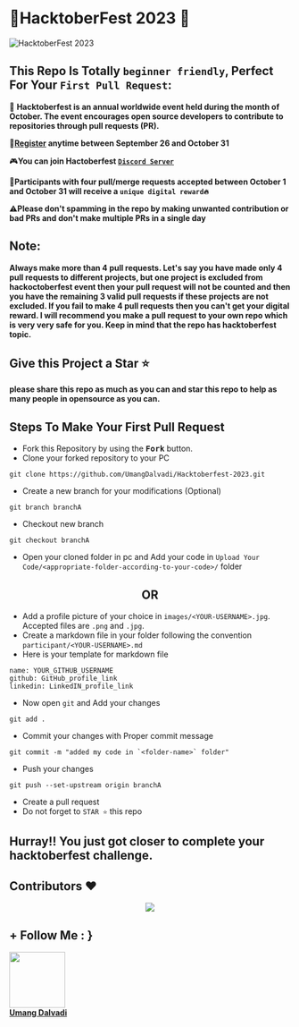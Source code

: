 # 🎉HacktoberFest 2023 🎉
![HacktoberFest 2023](https://github.com/ossamamehmood/Hacktoberfest2023/raw/main/.github/logo.png)


## This Repo Is Totally `beginner friendly`, Perfect For Your `First Pull Request`:
📢 **Hacktoberfest is an annual worldwide event held during the month of October. The event encourages open source developers to contribute to repositories through pull requests (PR).**

**🚀[Register](https://hacktoberfest.digitalocean.com) anytime between September 26 and October 31**

🎮**You can join Hactoberfest [`Discord Server`](https://e.customeriomail.com/e/c/eyJlbWFpbF9pZCI6ImRnVHdvZ1VBQU16ZktjdmZLUUdLNGZObDc4c1B0Uk1DdHdWcTQ4QT0iLCJocmVmIjoiaHR0cHM6Ly9kaXNjb3JkLmNvbS9pbnZpdGUvaGFja3RvYmVyZmVzdCIsImludGVybmFsIjoiZjBhMjA1MTZhYmJiMDFjY2RmMjkiLCJsaW5rX2lkIjoxMzJ9/c7dfa7efbdc718aa395bd71a49a7b23f15d2e1f767cb53b5880eb70d77e525c7)**

🎉**Participants with four pull/merge requests accepted between October 1 and October 31 will receive a `unique digital reward🔥`**

⚠️**Please don't spamming in the repo by making unwanted contribution or bad PRs and don't make multiple PRs in a single day**

## Note:

**Always make more than 4 pull requests.
Let's say you have made only 4 pull requests to different projects,
but one project is excluded from hackoctoberfest event then your pull request will not be counted and 
then you have the remaining 3 valid pull requests if these projects are not excluded.
If you fail to make 4 pull requests then you can't get your digital reward.
I will recommend you make a pull request to your own repo which is very very safe for you.
Keep in mind that the repo has hacktoberfest topic.**

## Give this Project a Star ⭐
**please share this repo as much as you can and star this repo to help as many people in opensource as you can.**

## Steps To Make Your First Pull Request

- Fork this Repository by using the <kbd><b>Fork</b></kbd></a> button.
- Clone your forked repository to your PC
  
```
git clone https://github.com/UmangDalvadi/Hacktoberfest-2023.git
```
- Create a new branch for your modifications (Optional)
    
```
git branch branchA
```
- Checkout new branch
    
```
git checkout branchA
```
- Open your cloned folder in pc and Add your code in `Upload Your Code/<appropriate-folder-according-to-your-code>/` folder

<div align="center">
<h2> OR </h2>
</div>

- Add a profile picture of your choice in `images/<YOUR-USERNAME>.jpg`. Accepted files are `.png` and `.jpg`.
- Create a markdown file in your folder following the convention `participant/<YOUR-USERNAME>.md`
- Here is your template for markdown file
```
name: YOUR_GITHUB_USERNAME
github: GitHub_profile_link
linkedin: LinkedIN_profile_link 
```

- Now open `git` and Add your changes
```
git add .
```
- Commit your changes with Proper commit message
```
git commit -m "added my code in `<folder-name>` folder"
```
- Push your changes
```
git push --set-upstream origin branchA
```
- Create a pull request
- Do not forget to `STAR ⭐` this repo

## Hurray!! You just got closer to complete your hacktoberfest challenge.

## Contributors ♥️
<p align="center"><a href="https://github.com/UmangDalvadi/Hacktoberfest_2023/graphs/contributors">
  <img src="https://contributors-img.web.app/image?repo=UmangDalvadi/Hacktoberfest_2023" />
</a></p>

## + Follow Me : } 

<tr><td align="center"><a href="https://github.com/UmangDalvadi"><kbd><img src="https://avatars3.githubusercontent.com/UmangDalvadi?size=100" width="100px;" alt=""/></kbd><br /><b>Umang Dalvadi</b></a><br /></td>

</tr>
